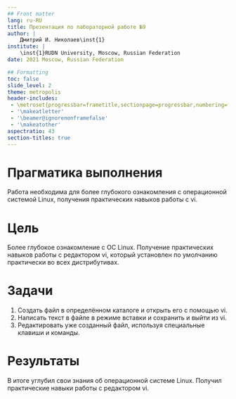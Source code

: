 ```yaml
---
## Front matter
lang: ru-RU
title: Презентация по лабораторной работе №9
author: |
	Дмитрий И. Николаев\inst{1}
institute: |
	\inst{1}RUDN University, Moscow, Russian Federation
date: 2021 Moscow, Russian Federation

## Formatting
toc: false
slide_level: 2
theme: metropolis
header-includes: 
 - \metroset{progressbar=frametitle,sectionpage=progressbar,numbering=fraction}
 - '\makeatletter'
 - '\beamer@ignorenonframefalse'
 - '\makeatother'
aspectratio: 43
section-titles: true
---
```


# Прагматика выполнения

Работа необходима для более глубокого ознакомления с операционной системой Linux, получения практических навыков работы с vi.

# Цель

Более глубокое ознакомление с ОС Linux. Получение практических навыков работы с редактором vi, который установлен по умолчанию практически во всех дистрибутивах.

# Задачи

1) Создать файл в определённом каталоге и открыть его с помощью vi.
2) Написать текст в файле в режиме вставки и сохранить и выйти из vi.
3) Редактировать уже созданный файл, используя специальные клавиши и команды.

# Результаты

В итоге углубил свои знания об операционной системе Linux. Получил практические навыки работы с редактором vi.










